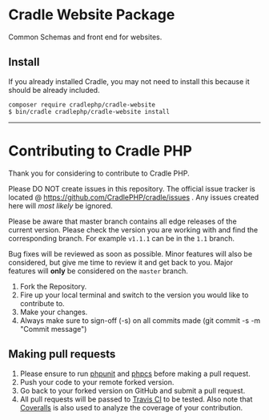 # Cradle Website Package

Common Schemas and front end for websites.

## Install

If you already installed Cradle, you may not need to install this because it
should be already included.

```
composer require cradlephp/cradle-website
$ bin/cradle cradlephp/cradle-website install
```

 ----

 <a name="contributing"></a>
 # Contributing to Cradle PHP

 Thank you for considering to contribute to Cradle PHP.

 Please DO NOT create issues in this repository. The official issue tracker is located @ https://github.com/CradlePHP/cradle/issues . Any issues created here will *most likely* be ignored.

 Please be aware that master branch contains all edge releases of the current version. Please check the version you are working with and find the corresponding branch. For example `v1.1.1` can be in the `1.1` branch.

 Bug fixes will be reviewed as soon as possible. Minor features will also be considered, but give me time to review it and get back to you. Major features will **only** be considered on the `master` branch.

 1. Fork the Repository.
 2. Fire up your local terminal and switch to the version you would like to
 contribute to.
 3. Make your changes.
 4. Always make sure to sign-off (-s) on all commits made (git commit -s -m "Commit message")

 ## Making pull requests

 1. Please ensure to run [phpunit](https://phpunit.de/) and
 [phpcs](https://github.com/squizlabs/PHP_CodeSniffer) before making a pull request.
 2. Push your code to your remote forked version.
 3. Go back to your forked version on GitHub and submit a pull request.
 4. All pull requests will be passed to [Travis CI](https://travis-ci.org/CradlePHP/cradle-system) to be tested. Also note that [Coveralls](https://coveralls.io/github/CradlePHP/cradle-system) is also used to analyze the coverage of your contribution.
